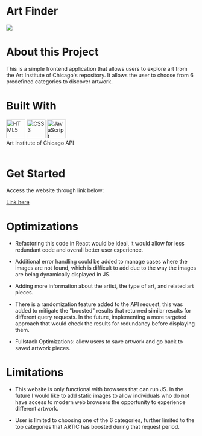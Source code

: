 # Art Finder
<img src="./img/readME.gif">

# About this Project
This is a simple frontend application that allows users to explore art from the Art Institute of Chicago's repository. It allows the user to choose from 6 predefined categories to discover artwork.

# Built With
<div>
  <img src="https://cdn.jsdelivr.net/gh/devicons/devicon/icons/html5/html5-original.svg" width="50" height="50" alt="HTML5">
  <img src="https://cdn.jsdelivr.net/gh/devicons/devicon/icons/css3/css3-original.svg" width="50" height="50" alt="CSS3">
  <img src="https://cdn.jsdelivr.net/gh/devicons/devicon/icons/javascript/javascript-original.svg" width="50" height="50" alt="JavaScript">
</div>
  Art Institute of Chicago API
<br/>
<br/>

# Get Started
Access the website through link below:

[Link here](https://yassahr.github.io/ctd-prework/html/index.html)

# Optimizations 
- Refactoring this code in React would be ideal, it would allow for less redundant code and overall better user experience.

- Additional error handling could be added to manage cases where the images are not found, which is difficult to add due to the way the images are being dynamically displayed in JS.

- Adding more information about the artist, the type of art, and related art pieces.
 
- There is a randomization feature added to the API request, this was added to mitigate the "boosted" results that returned similar results for different query requests. In the future, implementing a more targeted approach that would check the results for redundancy before displaying them.

- Fullstack Optimizations: allow users to save artwork and go back to saved artwork pieces.

# Limitations
- This website is only functional with browsers that can run JS. In the future I would like to add static images to allow individuals who do not have access to modern web browsers the opportunity to experience different artwork.

- User is limited to choosing one of the 6 categories, further limited to the top categories that ARTIC has boosted during that request period.